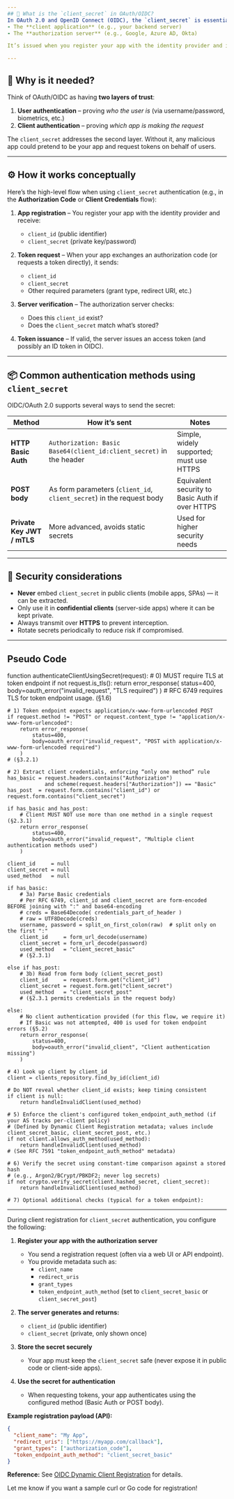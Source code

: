 ```yaml
---
## 🔑 What is the `client_secret` in OAuth/OIDC?
In OAuth 2.0 and OpenID Connect (OIDC), the `client_secret` is essentially the **application’s own password** — a shared secret known **only** to:
- The **client application** (e.g., your backend server)
- The **authorization server** (e.g., Google, Azure AD, Okta)

It’s issued when you register your app with the identity provider and is used to **prove that the app itself is legitimate**, not just the user.

---
```

## 🧠 Why is it needed?
Think of OAuth/OIDC as having **two layers of trust**:
1. **User authentication** – proving *who the user is* (via username/password, biometrics, etc.)
2. **Client authentication** – proving *which app is making the request*

The `client_secret` addresses the second layer. Without it, any malicious app could pretend to be your app and request tokens on behalf of users.

---
## ⚙️ How it works conceptually
Here’s the high-level flow when using `client_secret` authentication (e.g., in the **Authorization Code** or **Client Credentials** flow):

1. **App registration** – You register your app with the identity provider and receive:
   - `client_id` (public identifier)
   - `client_secret` (private key/password)

2. **Token request** – When your app exchanges an authorization code (or requests a token directly), it sends:
   - `client_id`
   - `client_secret`
   - Other required parameters (grant type, redirect URI, etc.)

3. **Server verification** – The authorization server checks:
   - Does this `client_id` exist?
   - Does the `client_secret` match what’s stored?

4. **Token issuance** – If valid, the server issues an access token (and possibly an ID token in OIDC).

---
## 📦 Common authentication methods using `client_secret`
OIDC/OAuth 2.0 supports several ways to send the secret:

| Method | How it’s sent | Notes |
|--------|--------------|-------|
| **HTTP Basic Auth** | `Authorization: Basic Base64(client_id:client_secret)` in the header | Simple, widely supported; must use HTTPS |
| **POST body** | As form parameters (`client_id`, `client_secret`) in the request body | Equivalent security to Basic Auth if over HTTPS |
| **Private Key JWT / mTLS** | More advanced, avoids static secrets | Used for higher security needs |

---
## 🚨 Security considerations
- **Never** embed `client_secret` in public clients (mobile apps, SPAs) — it can be extracted.
- Only use it in **confidential clients** (server-side apps) where it can be kept private.
- Always transmit over **HTTPS** to prevent interception.
- Rotate secrets periodically to reduce risk if compromised.

---
## Pseudo Code

function authenticateClientUsingSecret(request):
    # 0) MUST require TLS at token endpoint
    if not request.is_tls():
        return error_response(
            status=400,
            body=oauth_error("invalid_request", "TLS required")
        )
    # RFC 6749 requires TLS for token endpoint usage. (§1.6)

    # 1) Token endpoint expects application/x-www-form-urlencoded POST
    if request.method != "POST" or request.content_type != "application/x-www-form-urlencoded":
        return error_response(
            status=400,
            body=oauth_error("invalid_request", "POST with application/x-www-form-urlencoded required")
        )
    # (§3.2.1)

    # 2) Extract client credentials, enforcing “only one method” rule
    has_basic = request.headers.contains("Authorization")
                and scheme(request.headers["Authorization"]) == "Basic"
    has_post  = request.form.contains("client_id") or request.form.contains("client_secret")

    if has_basic and has_post:
        # Client MUST NOT use more than one method in a single request (§2.3.1)
        return error_response(
            status=400,
            body=oauth_error("invalid_request", "Multiple client authentication methods used")
        )

    client_id     = null
    client_secret = null
    used_method   = null

    if has_basic:
        # 3a) Parse Basic credentials
        # Per RFC 6749, client_id and client_secret are form-encoded BEFORE joining with ":" and base64-encoding
        # creds = Base64Decode( credentials_part_of_header )
        # raw = UTF8Decode(creds)
        username, password = split_on_first_colon(raw)  # split only on the first ":"
        client_id     = form_url_decode(username)
        client_secret = form_url_decode(password)
        used_method   = "client_secret_basic"
        # (§2.3.1)

    else if has_post:
        # 3b) Read from form body (client_secret_post)
        client_id     = request.form.get("client_id")
        client_secret = request.form.get("client_secret")
        used_method   = "client_secret_post"
        # (§2.3.1 permits credentials in the request body)

    else:
        # No client authentication provided (for this flow, we require it)
        # If Basic was not attempted, 400 is used for token endpoint errors (§5.2)
        return error_response(
            status=400,
            body=oauth_error("invalid_client", "Client authentication missing")
        )

    # 4) Look up client by client_id
    client = clients_repository.find_by_id(client_id)

    # Do NOT reveal whether client_id exists; keep timing consistent
    if client is null:
        return handleInvalidClient(used_method)

    # 5) Enforce the client's configured token_endpoint_auth_method (if your AS tracks per-client policy)
    # (Defined by Dynamic Client Registration metadata; values include client_secret_basic, client_secret_post, etc.)
    if not client.allows_auth_method(used_method):
        return handleInvalidClient(used_method)
    # (See RFC 7591 "token_endpoint_auth_method" metadata)

    # 6) Verify the secret using constant-time comparison against a stored hash
    # (e.g., Argon2/BCrypt/PBKDF2; never log secrets)
    if not crypto.verify_secret(client.hashed_secret, client_secret):
        return handleInvalidClient(used_method)

    # 7) Optional additional checks (typical for a token endpoint):

-----------

During client registration for `client_secret` authentication, you configure the following:

1. **Register your app with the authorization server**
   - You send a registration request (often via a web UI or API endpoint).
   - You provide metadata such as:
     - `client_name`
     - `redirect_uris`
     - `grant_types`
     - `token_endpoint_auth_method` (set to `client_secret_basic` or `client_secret_post`)

2. **The server generates and returns:**
   - `client_id` (public identifier)
   - `client_secret` (private, only shown once)

3. **Store the secret securely**
   - Your app must keep the `client_secret` safe (never expose it in public code or client-side apps).

4. **Use the secret for authentication**
   - When requesting tokens, your app authenticates using the configured method (Basic Auth or POST body).

**Example registration payload (API):**
```json
{
  "client_name": "My App",
  "redirect_uris": ["https://myapp.com/callback"],
  "grant_types": ["authorization_code"],
  "token_endpoint_auth_method": "client_secret_basic"
}
```

**Reference:**
See [OIDC Dynamic Client Registration](https://openid.net/specs/openid-connect-registration-1_0.html) for details.

Let me know if you want a sample curl or Go code for registration!

